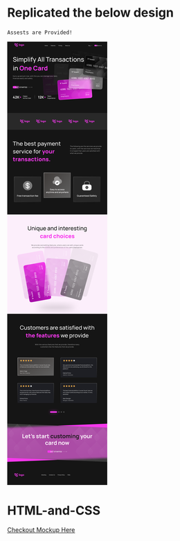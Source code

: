 # Replicated the below design

`Assests are Provided!`

![Project 1](./Credit%20card%20landing%20page.png)
# HTML-and-CSS

[Checkout Mockup Here]([https://www.google.com](https://www.canva.com/design/DAFXvwAWZsg/Zw5n44OqDOgdgHoCFgengg/view?utm_content=DAFXvwAWZsg&utm_campaign=celebratory_first_publish&utm_medium=link&utm_source=celebratory_first_publish))
